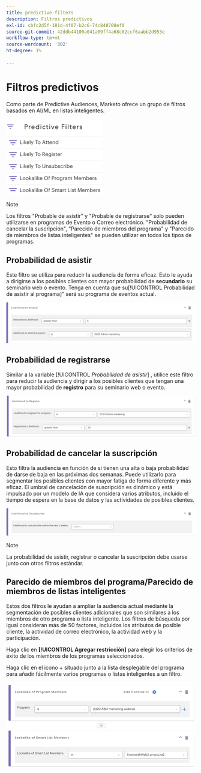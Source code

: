 ```yaml
---
title: predictive-filters
description: Filtros predictivos
exl-id: cbfc2d5f-181d-4f07-b2c6-74c848708ef0
source-git-commit: 42ddb44100a041a09ff4a68c02ccf6aabb2d953e
workflow-type: tm+mt
source-wordcount: '302'
ht-degree: 1%

---
```


# Filtros predictivos

Como parte de Predictive Audiences, Marketo ofrece un grupo de filtros basados en AI/ML en listas inteligentes.

![Imagen uno](/help/sky/assets/predictive-audiences/predictive-filters/predictive-filters-1.png)

>[!NOTE]
>
>Los filtros &quot;Probable de asistir&quot; y &quot;Probable de registrarse&quot; solo pueden utilizarse en programas de Evento o Correo electrónico. &quot;Probabilidad de cancelar la suscripción&quot;, &quot;Parecido de miembros del programa&quot; y &quot;Parecido de miembros de listas inteligentes&quot; se pueden utilizar en todos los tipos de programas.

## Probabilidad de asistir

Este filtro se utiliza para reducir la audiencia de forma eficaz. Esto le ayuda a dirigirse a los posibles clientes con mayor probabilidad de **secundario** su seminario web o evento. Tenga en cuenta que su[!UICONTROL Probabilidad de asistir al programa]&quot; será su programa de eventos actual.

![Imagen dos](/help/sky/assets/predictive-audiences/predictive-filters/predictive-filters-2.png)

## Probabilidad de registrarse

Similar a la variable [!UICONTROL _Probabilidad de asistir_] , utilice este filtro para reducir la audiencia y dirigir a los posibles clientes que tengan una mayor probabilidad de **registro** para su seminario web o evento.

![Imagen tres](/help/sky/assets/predictive-audiences/predictive-filters/predictive-filters-3.png)

## Probabilidad de cancelar la suscripción

Esto filtra la audiencia en función de si tienen una alta o baja probabilidad de darse de baja en las próximas dos semanas. Puede utilizarlo para segmentar los posibles clientes con mayor fatiga de forma diferente y más eficaz. El umbral de cancelación de suscripción es dinámico y está impulsado por un modelo de IA que considera varios atributos, incluido el tiempo de espera en la base de datos y las actividades de posibles clientes.

![Imagen Cuatro](/help/sky/assets/predictive-audiences/predictive-filters/predictive-filters-4.png)

>[!NOTE]
>
>La probabilidad de asistir, registrar o cancelar la suscripción debe usarse junto con otros filtros estándar.

## Parecido de miembros del programa/Parecido de miembros de listas inteligentes

Estos dos filtros le ayudan a ampliar la audiencia actual mediante la segmentación de posibles clientes adicionales que son similares a los miembros de otro programa o lista inteligente. Los filtros de búsqueda por igual consideran más de 50 factores, incluidos los atributos de posible cliente, la actividad de correo electrónico, la actividad web y la participación.

Haga clic en **[!UICONTROL Agregar restricción]** para elegir los criterios de éxito de los miembros de los programas seleccionados.

Haga clic en el icono + situado junto a la lista desplegable del programa para añadir fácilmente varios programas o listas inteligentes a un filtro.

![Imagen cinco](/help/sky/assets/predictive-audiences/predictive-filters/predictive-filters-5.png)
